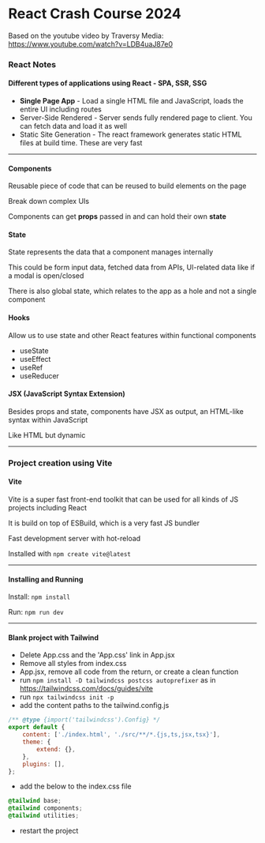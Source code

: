 # React Crash Course 2024

Based on the youtube video by Traversy Media: https://www.youtube.com/watch?v=LDB4uaJ87e0

### React Notes

#### Different types of applications using React - SPA, SSR, SSG

-   **Single Page App** - Load a single HTML file and JavaScript, loads the entire UI including routes
-   Server-Side Rendered - Server sends fully rendered page to client. You can fetch data and load it as well
-   Static Site Generation - The react framework generates static HTML files at build time. These are very fast

---

#### Components

Reusable piece of code that can be reused to build elements on the page

Break down complex UIs

Components can get **props** passed in and can hold their own **state**

#### State

State represents the data that a component manages internally

This could be form input data, fetched data from APIs, UI-related data like if a modal is open/closed

There is also global state, which relates to the app as a hole and not a single component

#### Hooks

Allow us to use state and other React features within functional components

-   useState
-   useEffect
-   useRef
-   useReducer

#### JSX (JavaScript Syntax Extension)

Besides props and state, components have JSX as output, an HTML-like syntax within JavaScript

Like HTML but dynamic

---

### Project creation using Vite

#### Vite

Vite is a super fast front-end toolkit that can be used for all kinds of JS projects including React

It is build on top of ESBuild, which is a very fast JS bundler

Fast development server with hot-reload

Installed with `npm create vite@latest`

---

#### Installing and Running

Install: `npm install`

Run: `npm run dev`

---

#### Blank project with Tailwind

-   Delete App.css and the 'App.css' link in App.jsx
-   Remove all styles from index.css
-   App.jsx, remove all code from the return, or create a clean function
-   run `npm install -D tailwindcss postcss autoprefixer` as in https://tailwindcss.com/docs/guides/vite
-   run `npx tailwindcss init -p`
-   add the content paths to the tailwind.config.js

```javascript
/** @type {import('tailwindcss').Config} */
export default {
    content: ['./index.html', './src/**/*.{js,ts,jsx,tsx}'],
    theme: {
        extend: {},
    },
    plugins: [],
};
```

-   add the below to the index.css file

```css
@tailwind base;
@tailwind components;
@tailwind utilities;
```

-   restart the project
